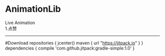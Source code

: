 # AnimationLib<br />
 Live Animation<br />
 1.点赞
 - - -
#Download
  repositories {
       jcenter()
        maven { url "https://jitpack.io" }
   }
   dependencies {
        compile 'com.github.jitpack:gradle-simple:1.0'
   } 

